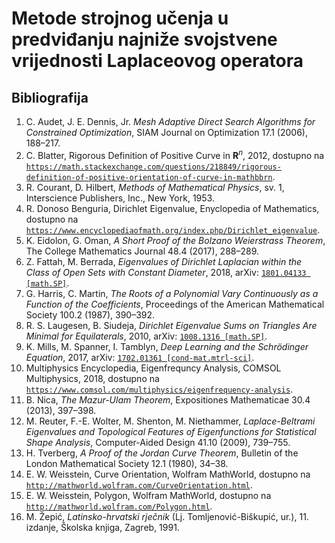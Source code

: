 #   Metode strojnog učenja u predviđanju najniže svojstvene vrijednosti Laplaceovog operatora

##  Bibliografija

1.  C. Audet, J. E. Dennis, Jr. *Mesh Adaptive Direct Search Algorithms for Constrained Optimization*, SIAM Journal on Optimization 17.1 (2006), 188&ndash;217.
2.  C. Blatter, Rigorous Definition of Positive Curve in **R**<sup>*n*</sup>, 2012, dostupno na [`https://math.stackexchange.com/questions/218849/rigorous-definition-of-positive-orientation-of-curve-in-mathbbrn`](https://math.stackexchange.com/questions/218849/rigorous-definition-of-positive-orientation-of-curve-in-mathbbrn).
3.  R. Courant, D. Hilbert, *Methods of Mathematical Physics*, sv. 1, Interscience Publishers, Inc., New York, 1953.
4.  R. Donoso Benguria, Dirichlet Eigenvalue, Enyclopedia of Mathematics, dostupno na [`https://www.encyclopediaofmath.org/index.php/Dirichlet_eigenvalue`](https://www.encyclopediaofmath.org/index.php/Dirichlet_eigenvalue).
5.  K. Eidolon, G. Oman, *A Short Proof of the Bolzano Weierstrass Theorem*, The College Mathematics Journal 48.4 (2017), 288&ndash;289.
6.  Z. Fattah, M. Berrada, *Eigenvalues of Dirichlet Laplacian within the Class of Open Sets with Constant Diameter*, 2018, arXiv: [`1801.04133 [math.SP]`](https://arxiv.org/abs/1801.04133).
7.  G. Harris, C. Martin, *The Roots of a Polynomial Vary Continuously as a Function of the Coefficients*, Proceedings of the American Mathematical Society 100.2 (1987), 390&ndash;392.
8.  R. S. Laugesen, B. Siudeja, *Dirichlet Eigenvalue Sums on Triangles Are Minimal for Equilaterals*, 2010, arXiv: [`1008.1316 [math.SP]`](https://arxiv.org/abs/1008.1316).
9.  K. Mills, M. Spanner, I. Tamblyn, *Deep Learning and the Schr&ouml;dinger Equation*, 2017, arXiv: [`1702.01361 [cond-mat.mtrl-sci]`](https://arxiv.org/abs/1702.01361).
10. Multiphysics Encyclopedia, Eigenfrequncy Analysis, COMSOL Multiphysics, 2018, dostupno na [`https://www.comsol.com/multiphysics/eigenfrequency-analysis`](https://www.comsol.com/multiphysics/eigenfrequency-analysis).
11. B. Nica, *The Mazur-Ulam Theorem*, Expositiones Mathematicae 30.4 (2013), 397&ndash;398.
12. M. Reuter, F.-E. Wolter, M. Shenton, M. Niethammer, *Laplace-Beltrami Eigenvalues and Topological Features of Eigenfunctions for Statistical Shape Analysis*, Computer-Aided Design 41.10 (2009), 739&ndash;755.
13. H. Tverberg, *A Proof of the Jordan Curve Theorem*, Bulletin of the London Mathematical Society 12.1 (1980), 34&ndash;38.
14. E. W. Weisstein, Curve Orientation, Wolfram MathWorld, dostupno na [`http://mathworld.wolfram.com/CurveOrientation.html`](http://mathworld.wolfram.com/CurveOrientation.html).
15. E. W. Weisstein, Polygon, Wolfram MathWorld, dostupno na [`http://mathworld.wolfram.com/Polygon.html`](http://mathworld.wolfram.com/Polygon.html).
16. M. Žepić, *Latinsko-hrvatski rječnik* (Lj. Tomljenović-Biškupić, ur.), 11. izdanje, Školska knjiga, Zagreb, 1991.
